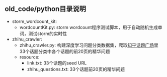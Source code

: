 ## old_code/python目录说明
- storm_wordcount_kit:
	- wordcountKit.py: storm wordcount程序测试脚本，用于自动随机生成单词，测试storm的实时性
- zhihu_crawler:
	- zhihu_crawler.py: 构建深度学习问题分类数据集，爬取[知乎话题广场](http://www.zhihu.com/topics)里33个话题分类中各个话题的前20页的精华问题
	- resource:
		- link.txt: 33个话题的seed URL
		- zhihu_questions.txt: 33个话题前20页的精华问题